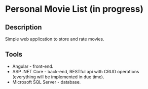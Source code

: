 # Personal Movie List (in progress)
## Description
Simple web application to store and rate movies.
## Tools
* Angular - front-end.
* ASP .NET Core - back-end, RESTful api with CRUD operations (everything will be implemented in due time).
* Microsoft SQL Server - database.
